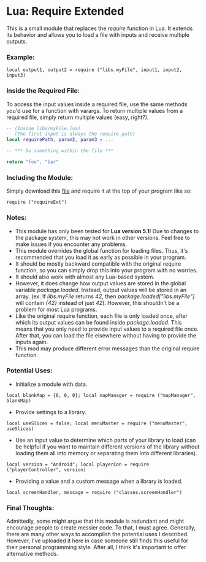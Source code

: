 # Lua: Require Extended

This is a small module that replaces the *require* function in Lua. It extends its behavior and allows you to load a file with inputs and receive multiple outputs.

### Example:
`local output1, output2 = require ("libs.myFile", input1, input2, input3)`

### Inside the Required File:
To access the input values inside a required file, use the same methods you'd use for a function with varargs. To return multiple values from a required file, simply return multiple values (easy, right?).
```lua
-- (Inside libs/myFile.lua)
-- (The first input is always the require path)
local requirePath, param2, param3 = ...

-- *** Do something within the file ***

return "foo", "bar"
```

### Including the Module:
Simply download this [file](https://github.com/KINGTUT10101/LuaRequireExtended/blob/main/requireExt.lua "file") and require it at the top of your program like so:

`require ("requireExt")`

### Notes:
- This module has only been tested for **Lua version 5.1**! Due to changes to the package system, this may not work in other versions. Feel free to make issues if you encounter any problems.
- This module overrides the global function for loading files. Thus, it's recommended that you load it as early as possible in your program.
- It should be mostly backward compatible with the original require function, so you can simply drop this into your program with no worries.
- It should also work with almost any Lua-based system.
- However, it does change how output values are stored in the global variable *package.loaded*. Instead, output values will be stored in an array. (ex: If *libs.myFile* returns *42*, then *package.loaded["libs.myFile"]* will contain *{42}* instead of just *42*). However, this shouldn't be a problem for most Lua programs.
- Like the original require function, each file is only loaded once, after which its output values can be found inside *package.loaded*. This means that you only need to provide input values to a required file once. After that, you can load the file elsewhere without having to provide the inputs again.
- This mod may produce different error messages than the original require function.

### Potential Uses:
- Initialize a module with data.

`local blankMap = {0, 0, 0}; local mapManager = require ("mapManager", blankMap)`
- Provide settings to a library.

`local useSlices = false; local menuMaster = require ("menuMaster", useSlices)`
- Use an input value to determine which parts of your library to load (can be helpful if you want to maintain different versions of the library without loading them all into memory or separating them into different libraries).

`local version = "Android"; local playerCon = require ("playerController", version)`
- Providing a value and a custom message when a library is loaded.

`local screenHandler, message = require ("classes.screenHandler")`

### Final Thoughts:
Admittedly, some might argue that this module is redundant and might encourage people to create messier code. To that, I must agree. Generally, there are many other ways to accomplish the potential uses I described. However, I've uploaded it here in case someone still finds this useful for their personal programming style. After all, I think it's important to offer alternative methods.
